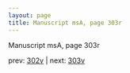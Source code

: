 ```yaml
---
layout: page
title: Manuscript msA, page 303r
---
```


Manuscript msA, page 303r

prev:  [302v](../302v) | next:  [303v](../303v)